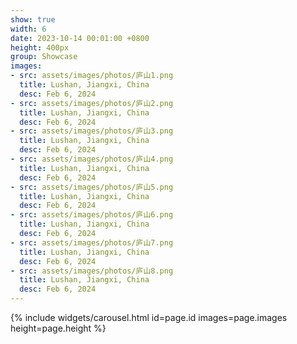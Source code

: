 ```yaml
---
show: true
width: 6
date: 2023-10-14 00:01:00 +0800
height: 400px
group: Showcase
images:
- src: assets/images/photos/庐山1.png
  title: Lushan, Jiangxi, China
  desc: Feb 6, 2024
- src: assets/images/photos/庐山2.png
  title: Lushan, Jiangxi, China
  desc: Feb 6, 2024
- src: assets/images/photos/庐山3.png
  title: Lushan, Jiangxi, China
  desc: Feb 6, 2024
- src: assets/images/photos/庐山4.png
  title: Lushan, Jiangxi, China
  desc: Feb 6, 2024
- src: assets/images/photos/庐山5.png
  title: Lushan, Jiangxi, China
  desc: Feb 6, 2024
- src: assets/images/photos/庐山6.png
  title: Lushan, Jiangxi, China
  desc: Feb 6, 2024
- src: assets/images/photos/庐山7.png
  title: Lushan, Jiangxi, China
  desc: Feb 6, 2024
- src: assets/images/photos/庐山8.png
  title: Lushan, Jiangxi, China
  desc: Feb 6, 2024
---
```


{% include widgets/carousel.html id=page.id images=page.images height=page.height %}
